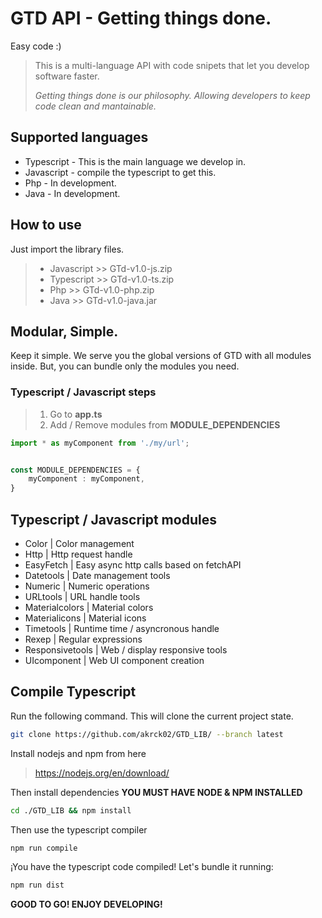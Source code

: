 # GTD API - Getting things done.
Easy code :)

> This is a multi-language API with code snipets that let you develop software faster. 
>
> *Getting things done is our philosophy. Allowing developers to keep code clean and mantainable.*



## Supported languages

- Typescript - This is the main language we develop in.
- Javascript - compile the typescript to get this.
- Php - In development.
- Java - In development.
  

## How to use

Just import the library files.

> - Javascript  >> GTd-v1.0-js.zip
> - Typescript  >> GTd-v1.0-ts.zip
> - Php         >> GTd-v1.0-php.zip
> - Java        >> GTd-v1.0-java.jar


## Modular, Simple.

Keep it simple. We serve you the global versions of GTD with all modules inside.
But, you can bundle only the modules you need.



### Typescript / Javascript steps

> 1.  Go to **app.ts**
> 2.  Add / Remove modules from **MODULE_DEPENDENCIES**



```typescript
import * as myComponent from './my/url';


const MODULE_DEPENDENCIES = { 
    myComponent : myComponent,
}
```



## Typescript / Javascript modules

- Color 						| Color management
- Http                           | Http request handle 
- EasyFetch                 | Easy  async http calls based on fetchAPI
- Datetools                  | Date management tools
- Numeric                    | Numeric operations 
- URLtools                   | URL handle tools
- Materialcolors         | Material colors
- Materialicons           | Material icons
- Timetools                 | Runtime time / asyncronous handle
- Rexep                        | Regular expressions
- Responsivetools      | Web / display responsive tools
- UIcomponent           | Web UI component creation 



## Compile Typescript

Run the following command. This will clone the current project state.

```bash
git clone https://github.com/akrck02/GTD_LIB/ --branch latest
```



Install nodejs and npm from here

>  https://nodejs.org/en/download/



Then install dependencies **YOU MUST HAVE NODE & NPM INSTALLED**

```bash
cd ./GTD_LIB && npm install
```



Then use the typescript compiler

```bash
npm run compile
```



¡You have the typescript code compiled! Let's bundle it running: 

```bash
npm run dist
```



**GOOD TO GO! ENJOY DEVELOPING!**
